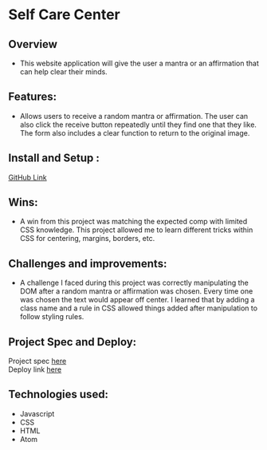 # Self Care Center

## Overview
- This website application will give the user a mantra or an affirmation that can help clear their minds. 

## Features:
  - Allows users to receive a random mantra or affirmation. The user can also click the receive button repeatedly until they find one that they like. The form also includes a clear function to return to the original image. 


## Install and Setup :
[GitHub Link](https://github.com/isleofyou/self-care-center)


## Wins:
  - A win from this project was matching the expected comp with limited CSS knowledge. This project allowed me to learn different tricks within CSS for centering, margins, borders, etc. 

## Challenges and improvements:
  - A challenge I faced during this project was correctly manipulating the DOM after a random mantra or affirmation was chosen. Every time one was chosen the text would appear off center. I learned that by adding a class name and a rule in CSS allowed things added after manipulation to follow styling rules. 


## Project Spec and Deploy:
Project spec [here](https://frontend.turing.edu/projects/module-1/self-care-center.html)<br>
Deploy link [here](https://isleofyou.github.io/self-care-center/)
## Technologies used:
  - Javascript
  - CSS
  - HTML
  - Atom
